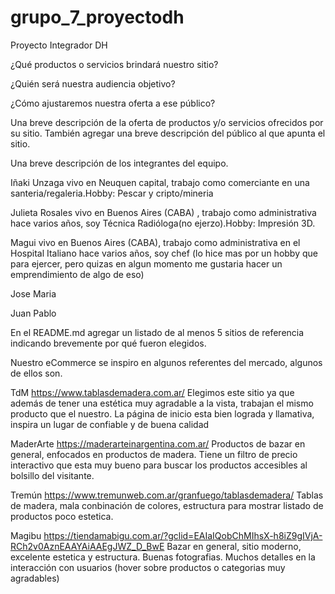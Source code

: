 # grupo_7_proyectodh

Proyecto Integrador DH

¿Qué productos o servicios brindará nuestro sitio?

¿Quién será nuestra audiencia
objetivo?

¿Cómo ajustaremos nuestra oferta a ese público?

Una breve descripción de la oferta de productos y/o servicios ofrecidos por su
sitio. También agregar una breve descripción del público al que apunta el sitio.

Una breve descripción de los integrantes del equipo.

Iñaki Unzaga vivo en Neuquen capital, trabajo como comerciante en una santeria/regaleria.Hobby: Pescar y cripto/mineria

Julieta Rosales vivo en Buenos Aires (CABA) , trabajo como administrativa hace varios años, soy Técnica Radióloga(no ejerzo).Hobby: Impresión 3D.

Magui vivo en Buenos Aires (CABA), trabajo como administrativa en el Hospital Italiano hace varios años, soy chef (lo hice mas por un hobby que para ejercer, pero quizas en algun momento me gustaria hacer un emprendimiento de algo de eso)

Jose Maria

Juan Pablo

En el README.md agregar un listado de al menos 5 sitios de referencia
indicando brevemente por qué fueron elegidos.

Nuestro eCommerce se inspiro en algunos referentes del mercado, algunos de ellos son.

TdM
https://www.tablasdemadera.com.ar/
Elegimos este sitio ya que además de tener una estética muy agradable a la vista, trabajan el mismo producto que el nuestro.
La página de inicio esta bien lograda y llamativa, inspira un lugar de confiable y de buena calidad

MaderArte
https://maderarteinargentina.com.ar/
Productos de bazar en general, enfocados en productos de madera.
Tiene un filtro de precio interactivo que esta muy bueno para buscar los productos accesibles al bolsillo del visitante.

Tremún
https://www.tremunweb.com.ar/granfuego/tablasdemadera/
Tablas de madera, mala conbinación de colores, estructura para mostrar listado de productos poco estetica.

Magibu
https://tiendamabigu.com.ar/?gclid=EAIaIQobChMIhsX-h8iZ9gIVjA-RCh2v0AznEAAYAiAAEgJWZ_D_BwE
Bazar en general, sitio moderno, excelente estetica y estructura. Buenas fotografias. Muchos detalles en la interacción con usuarios (hover sobre productos o categorias muy agradables)
